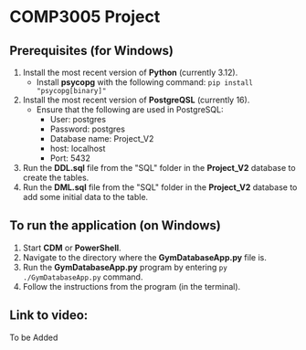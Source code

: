 # COMP3005 Project

## Prerequisites (for Windows)
1. Install the most recent version of **Python** (currently 3.12).
    - Install **psycopg** with the following command: `pip install "psycopg[binary]"`
2. Install the most recent version of **PostgreQSL** (currently 16).
    - Ensure that the following are used in PostgreSQL:
        - User: postgres
        - Password: postgres
        - Database name: Project_V2
        - host: localhost
        - Port: 5432
3. Run the **DDL.sql** file from the "SQL" folder in the **Project_V2** database to create the tables.
4. Run the **DML.sql** file from the "SQL" folder in the **Project_V2** database to add some initial data to the table.

## To run the application (on Windows)
1. Start **CDM** or **PowerShell**.
2. Navigate to the directory where the **GymDatabaseApp.py** file is.
3. Run the **GymDatabaseApp.py** program by entering `py ./GymDatabaseApp.py` command.
4. Follow the instructions from the program (in the terminal).

## Link to video:
To be Added
